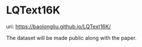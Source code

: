 # LQText16K

uri: https://baolongliu.github.io/LQText16K/


The dataset will be made public along with the paper.
